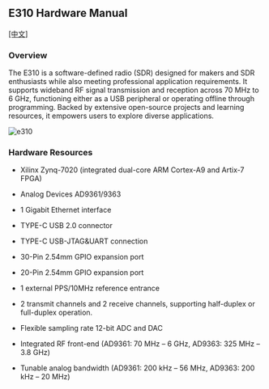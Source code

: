 ## E310 Hardware Manual


[[中文]](../../../cn/device_and_usage_manual/ANTSDR_E_Series_Module/ANTSDR_E310_Reference_Manual/AntsdrE310_Reference_Manual_cn.html)

### Overview

The E310 is a software-defined radio (SDR) designed for makers and SDR enthusiasts while also meeting professional application requirements. It supports wideband RF signal transmission and reception across 70 MHz to 6 GHz, functioning either as a USB peripheral or operating offline through programming. Backed by extensive open-source projects and learning resources, it empowers users to explore diverse applications.

![e310](./ANTSDR_E310_Reference_Manual.assets/e310.jpg)

### Hardware Resources

- Xilinx Zynq-7020 (integrated dual-core ARM Cortex-A9 and Artix-7 FPGA)

- Analog Devices AD9361/9363 

- 1 Gigabit Ethernet interface

- TYPE-C USB 2.0 connector 

- TYPE-C USB-JTAG&UART connection

- 30-Pin 2.54mm GPIO expansion port

- 20-Pin 2.54mm GPIO expansion port

- 1 external PPS/10MHz reference entrance

- 2 transmit channels and 2 receive channels, supporting half-duplex or full-duplex operation.

- Flexible sampling rate 12-bit ADC and DAC

- Integrated RF front-end (AD9361: 70 MHz – 6 GHz, AD9363: 325 MHz – 3.8 GHz)

- Tunable analog bandwidth (AD9361: 200 kHz – 56 MHz, AD9363: 200 kHz – 20 MHz)
